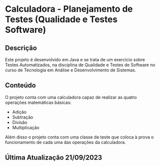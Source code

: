 # Calculadora - Planejamento de Testes (Qualidade e Testes Software)
## Descrição
Este projeto é desenvolvido em Java e se trata de um exercício sobre Testes Automatizados, na disciplina de Qualidade e Testes de Software no curso de Tecnologia em Análise e Desenvolvimento de Sistemas.

## Conteúdo
O projeto conta com uma calculadora capaz de realizar as quatro operações matemáticas básicas: 
- Adição
- Subtração
- Divisão
- Multiplicação
  
Além disso o projeto conta com uma classe de teste que  coloca à prova o funcionamento de cada uma das operações da calculadora.

## Última Atualização 21/09/2023
